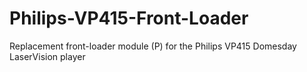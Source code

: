 # Philips-VP415-Front-Loader
Replacement front-loader module (P) for the Philips VP415 Domesday LaserVision player
